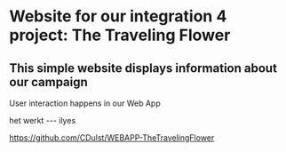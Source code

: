 # Website for our integration 4 project: The Traveling Flower

## This simple website displays information about our campaign

User interaction happens in our Web App

het werkt --- ilyes

https://github.com/CDulst/WEBAPP-TheTravelingFlower




